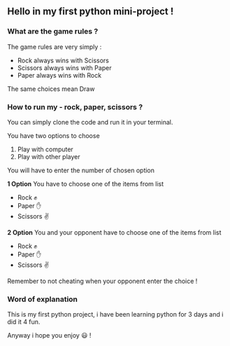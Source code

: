 ## Hello in my first python mini-project !

### What are the game rules ?

The game rules are very simply :
- Rock always wins with Scissors
- Scissors always wins with Paper
- Paper always wins with Rock

The same choices mean Draw

### How to run my - rock, paper, scissors ? 

You can simply clone the code and run it in your terminal.

You have two options to choose
1. Play with computer
2. Play with other player

You will have to enter the number of chosen option

**1 Option** You have to choose one of the items from list
- Rock ✊
- Paper ✋
- Scissors ✌️

**2 Option** You and your opponent have to choose one of the items from list
- Rock ✊
- Paper ✋
- Scissors ✌️

Remember to not cheating when your opponent enter the choice !

### Word of explanation

This is my first python project, i have been learning python for 3 days 
and i did it 4 fun.

Anyway i hope you enjoy 😃 !
